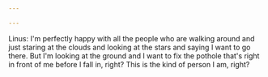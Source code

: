 ```yaml
---

---
```

Linus: I'm perfectly happy with all the people who are walking around and just staring at the clouds and looking at the stars and saying I want to go there. But I'm looking at the ground and I want to fix the pothole that's right in front of me before I fall in, right? This is the kind of person I am, right?
